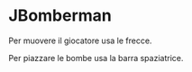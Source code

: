 # JBomberman

Per muovere il giocatore usa le frecce.

Per piazzare le bombe usa la barra spaziatrice.
